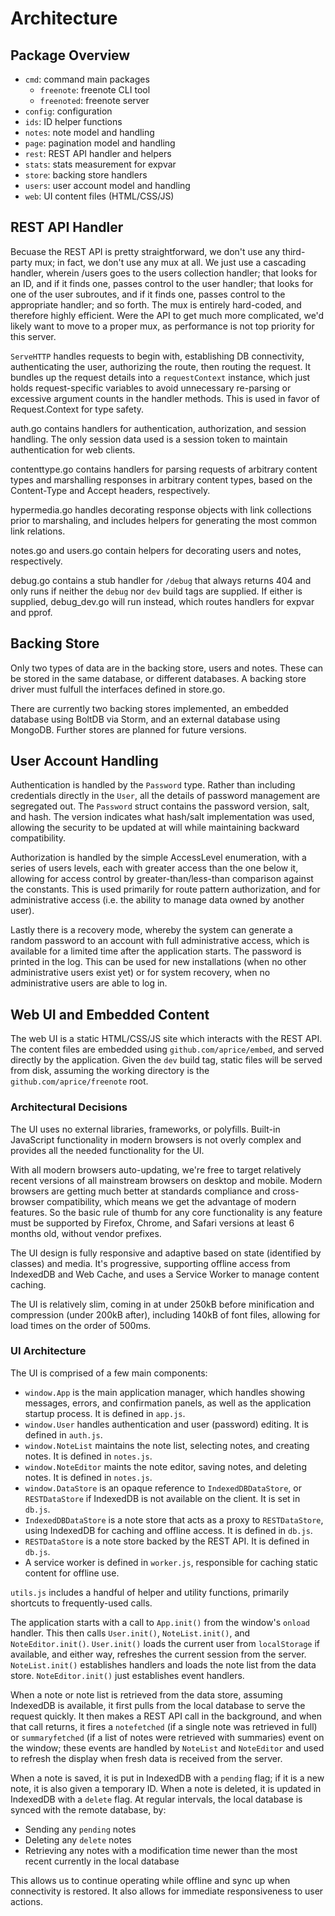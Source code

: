 # Architecture

## Package Overview

 - `cmd`: command main packages
   - `freenote`: freenote CLI tool
   - `freenoted`: freenote server
 - `config`: configuration
 - `ids`: ID helper functions
 - `notes`: note model and handling
 - `page`: pagination model and handling
 - `rest`: REST API handler and helpers
 - `stats`: stats measurement for expvar
 - `store`: backing store handlers
 - `users`: user account model and handling
 - `web`: UI content files (HTML/CSS/JS)

## REST API Handler

Becuase the REST API is pretty straightforward, we don't use any third-party
mux; in fact, we don't use any mux at all. We just use a cascading handler,
wherein /users goes to the users collection handler; that looks for an ID,
and if it finds one, passes control to the user handler; that looks for one
of the user subroutes, and if it finds one, passes control to the appropriate
handler; and so forth. The mux is entirely hard-coded, and therefore highly
efficient. Were the API to get much more complicated, we'd likely want to move
to a proper mux, as performance is not top priority for this server.

`ServeHTTP` handles requests to begin with, establishing DB connectivity,
authenticating the user, authorizing the route, then routing the request. It
bundles up the request details into a `requestContext` instance, which just
holds request-specific variables to avoid unnecessary re-parsing or excessive
argument counts in the handler methods. This is used in favor of Request.Context
for type safety.

auth.go contains handlers for authentication, authorization, and session handling.
The only session data used is a session token to maintain authentication for web
clients.

contenttype.go contains handlers for parsing requests of arbitrary content types
and marshalling responses in arbitrary content types, based on the Content-Type
and Accept headers, respectively.

hypermedia.go handles decorating response objects with link collections prior to
marshaling, and includes helpers for generating the most common link relations.

notes.go and users.go contain helpers for decorating users and notes, respectively.

debug.go contains a stub handler for `/debug` that always returns 404 and only
runs if neither the `debug` nor `dev` build tags are supplied. If either is
supplied, debug_dev.go will run instead, which routes handlers for expvar and
pprof.

## Backing Store

Only two types of data are in the backing store, users and notes. These can be
stored in the same database, or different databases. A backing store driver must
fulfull the interfaces defined in store.go.

There are currently two backing stores implemented, an embedded database using
BoltDB via Storm, and an external database using MongoDB. Further stores are
planned for future versions.

## User Account Handling

Authentication is handled by the `Password` type. Rather than including credentials
directly in the `User`, all the details of password management are segregated out.
The `Password` struct contains the password version, salt, and hash. The version
indicates what hash/salt implementation was used, allowing the security to be
updated at will while maintaining backward compatibility.

Authorization is handled by the simple AccessLevel enumeration, with a series of
users levels, each with greater access than the one below it, allowing for access
control by greater-than/less-than comparison against the constants. This is used
primarily for route pattern authorization, and for administrative access (i.e. the
ability to manage data owned by another user).

Lastly there is a recovery mode, whereby the system can generate a random password
to an account with full administrative access, which is available for a limited
time after the application starts. The password is printed in the log. This can be
used for new installations (when no other administrative users exist yet) or for
system recovery, when no administrative users are able to log in.

## Web UI and Embedded Content

The web UI is a static HTML/CSS/JS site which interacts with the REST API. The
content files are embedded using `github.com/aprice/embed`, and served directly by
the application. Given the `dev` build tag, static files will be served from disk,
assuming the working directory is the `github.com/aprice/freenote` root.

### Architectural Decisions

The UI uses no external libraries, frameworks, or polyfills. Built-in JavaScript
functionality in modern browsers is not overly complex and provides all the
needed functionality for the UI.

With all modern browsers auto-updating, we're free to target relatively recent
versions of all mainstream browsers on desktop and mobile. Modern browsers are
getting much better at standards compliance and cross-browser compatibility,
which means we get the advantage of modern features. So the basic rule of thumb
for any core functionality is any feature must be supported by Firefox, Chrome,
and Safari versions at least 6 months old, without vendor prefixes.

The UI design is fully responsive and adaptive based on state (identified by
classes) and media. It's progressive, supporting offline access from IndexedDB
and Web Cache, and uses a Service Worker to manage content caching.

The UI is relatively slim, coming in at under 250kB before minification and
compression (under 200kB after), including 140kB of font files, allowing for
load times on the order of 500ms.

### UI Architecture

The UI is comprised of a few main components:

- `window.App` is the main application manager, which handles showing messages,
errors, and confirmation panels, as well as the application startup process. It
is defined in `app.js`.
- `window.User` handles authentication and user (password) editing. It is
defined in `auth.js`.
- `window.NoteList` maintains the note list, selecting notes, and creating
notes. It is defined in `notes.js`.
- `window.NoteEditor` maints the note editor, saving notes, and deleting notes.
It is defined in `notes.js`.
- `window.DataStore` is an opaque reference to `IndexedDBDataStore`, or
`RESTDataStore` if IndexedDB is not available on the client. It is set in `db.js`.
- `IndexedDBDataStore` is a note store that acts as a proxy to `RESTDataStore`,
using IndexedDB for caching and offline access. It is defined in `db.js`.
- `RESTDataStore` is a note store backed by the REST API. It is defined in
`db.js`.
- A service worker is defined in `worker.js`, responsible for caching static
content for offline use.

`utils.js` includes a handful of helper and utility functions, primarily
shortcuts to frequently-used calls.

The application starts with a call to `App.init()` from the window's `onload`
handler. This then calls `User.init()`, `NoteList.init()`, and
`NoteEditor.init()`. `User.init()` loads the current user from `localStorage`
if available, and either way, refreshes the current session from the server.
`NoteList.init()` establishes handlers and loads the note list from the data
store. `NoteEditor.init()` just establishes event handlers.

When a note or note list is retrieved from the data store, assuming IndexedDB
is available, it first pulls from the local database to serve the request
quickly. It then makes a REST API call in the background, and when that call
returns, it fires a `notefetched` (if a single note was retrieved in full) or
`summaryfetched` (if a list of notes were retrieved with summaries) event on
the window; these events are handled by `NoteList` and `NoteEditor` and used to
refresh the display when fresh data is received from the server.

When a note is saved, it is put in IndexedDB with a `pending` flag; if it is a
new note, it is also given a temporary ID. When a note is deleted, it is updated
in IndexedDB with a `delete` flag. At regular intervals, the local database is
synced with the remote database, by:

- Sending any `pending` notes
- Deleting any `delete` notes
- Retrieving any notes with a modification time newer than the most recent
currently in the local database

This allows us to continue operating while offline and sync up when connectivity
is restored. It also allows for immediate responsiveness to user actions.